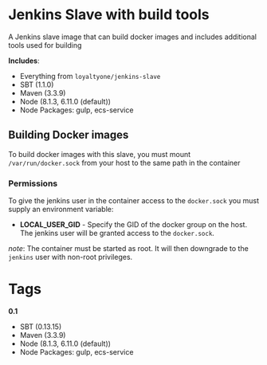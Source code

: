# Jenkins Slave with build tools

A Jenkins slave image that can build docker images and includes additional tools used for building

**Includes**:
- Everything from `loyaltyone/jenkins-slave`
- SBT (1.1.0)
- Maven (3.3.9)
- Node (8.1.3, 6.11.0 (default))
- Node Packages: gulp, ecs-service

## Building Docker images

To build docker images with this slave, you must mount `/var/run/docker.sock` from your host
to the same path in the container

### Permissions

To give the jenkins user in the container access to the `docker.sock` you must supply an environment variable:

- **LOCAL_USER_GID** - Specify the GID of the docker group on the host. The jenkins user will be granted access to the `docker.sock`.

*note*: The container must be started as root. It will then downgrade to the `jenkins` user with non-root privileges.


# Tags

**0.1**

- SBT (0.13.15)
- Maven (3.3.9)
- Node (8.1.3, 6.11.0 (default))
- Node Packages: gulp, ecs-service
